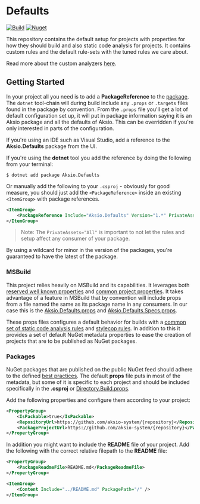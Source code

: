 # Defaults

[![Build](https://github.com/aksio-system/Defaults/actions/workflows/build.yml/badge.svg)](https://github.com/aksio-system/Defaults/actions/workflows/build.yml)
[![Nuget](https://img.shields.io/nuget/v/aksio.defaults)](http://nuget.org/packages/aksio.defaults)

This repository contains the default setup for projects with properties for how they should build
and also static code analysis for projects.
It contains custom rules and the default rule-sets with the tuned rules we care about.

Read more about the custom analyzers [here](./Documentation/CodeAnalysis/Analyzers/overview.md).

## Getting Started

In your project all you need is to add a **PackageReference** to the [package](https://www.nuget.org/packages/Aksio.Defaults/).
The `dotnet` tool-chain will during build include any `.props` or `.targets` files found in the package by convention.
From the `.props` file you'll get a lot of default configuration set up, it will put in package information saying it is an Aksio package
and all the defaults of Aksio. This can be overridden if you're only interested in parts of the configuration.

If you're using an IDE such as Visual Studio, add a reference to the **Aksio.Defaults** package from the UI.

If you're using the **dotnet** tool you add the reference by doing the following from your terminal:

```shell
$ dotnet add package Aksio.Defaults
```

Or manually add the following to your `.csproj` - obviously for good measure,
you should just add the `<PackageReference>` inside an existing `<ItemGroup>`
with package references.

```xml
<ItemGroup>
    <PackageReference Include="Aksio.Defaults" Version="1.*" PrivateAssets="All"/>
</ItemGroup>
```

> Note: The `PrivateAssets="All"` is important to not let the rules and setup affect any consumer of your package.

By using a wildcard for minor in the version of the packages, you're guaranteed to have the latest of the package.

### MSBuild

This project relies heavily on MSBuild and its capabilities. It leverages both [reserved well known properties](https://docs.microsoft.com/en-us/visualstudio/msbuild/msbuild-reserved-and-well-known-properties?view=vs-2019)
and [common project properties](https://docs.microsoft.com/en-us/visualstudio/msbuild/common-msbuild-project-properties?view=vs-2019).
It takes advantage of a feature in MSBuild that by convention will include props from a file named the same as its package name in any
consumers. In our case this is the [Aksio.Defaults.props](./Source/Defaults.Aksio.Defaults.props) and [Aksio.Defaults.Specs.props](./Source/Defaults.Aksio.Defaults.Specs.props).

These props files configures a default behavior for builds with a [common set of static code analysis rules](./Source/Defaults/code_analysis.ruleset) and
[stylecop rules](./Source/Defaults/stylecop.json). In addition to this it provides a set of default NuGet metadata properties to ease
the creation of projects that are to be published as NuGet packages.

### Packages

NuGet packages that are published on the public NuGet feed should adhere to the defined [best practices](https://docs.microsoft.com/en-us/nuget/create-packages/package-authoring-best-practices).
The default **props** file puts in most of the metadata, but some of it is specific to each project and should be
included specifically in the **.csproj** or [Directory.Build.props](https://docs.microsoft.com/en-us/visualstudio/msbuild/build-process-overview?view=vs-2019#user-configurable-imports).

Add the following properties and configure them according to your project:

```xml
<PropertyGroup>
    <IsPackable>true</IsPackable>
    <RepositoryUrl>https://github.com/aksio-system/{repository}</RepositoryUrl>
    <PackageProjectUrl>https://github.com/aksio-system/{repository}</PackageProjectUrl>
</PropertyGroup>
```

In addition you might want to include the **README** file of your project. Add the following
with the correct relative filepath to the **README** file:

```xml
<PropertyGroup>
    <PackageReadmeFile>README.md</PackageReadmeFile>
</PropertyGroup>

<ItemGroup>
    <Content Include="../README.md" PackagePath="/" />
</ItemGroup>
```
